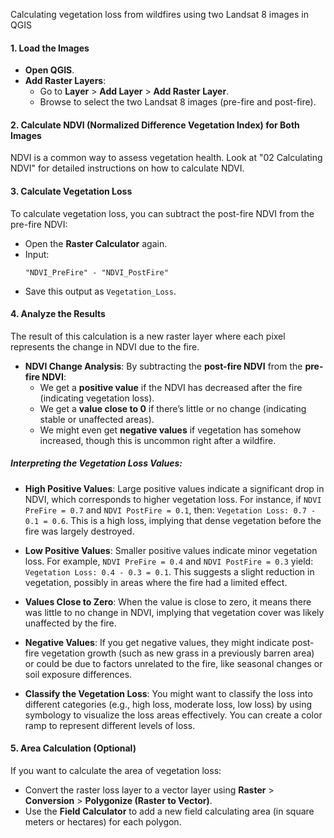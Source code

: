 Calculating vegetation loss from wildfires using two Landsat 8 images in QGIS

#### 1. Load the Images

- **Open QGIS**.
- **Add Raster Layers**: 
  - Go to **Layer** > **Add Layer** > **Add Raster Layer**.
  - Browse to select the two Landsat 8 images (pre-fire and post-fire).
  
#### 2. Calculate NDVI (Normalized Difference Vegetation Index) for Both Images

NDVI is a common way to assess vegetation health.
Look at "02 Calculating NDVI" for detailed instructions on how to calculate NDVI. 

#### 3. Calculate Vegetation Loss

To calculate vegetation loss, you can subtract the post-fire NDVI from the pre-fire NDVI:

- Open the **Raster Calculator** again.
- Input:
  ```
  "NDVI_PreFire" - "NDVI_PostFire"
  ```
- Save this output as `Vegetation_Loss`.


#### 4. Analyze the Results
The result of this calculation is a new raster layer where each pixel represents the change in NDVI due to the fire.

- **NDVI Change Analysis**: By subtracting the **post-fire NDVI** from the **pre-fire NDVI**:
  - We get a **positive value** if the NDVI has decreased after the fire (indicating vegetation loss).
  - We get a **value close to 0** if there’s little or no change (indicating stable or unaffected areas).
  - We might even get **negative values** if vegetation has somehow increased, though this is uncommon right after a wildfire.

##### Interpreting the Vegetation Loss Values:

- **High Positive Values**: Large positive values indicate a significant drop in NDVI, which corresponds to higher vegetation loss. For instance, if `NDVI PreFire = 0.7` and `NDVI PostFire = 0.1`, then: `Vegetation Loss: 0.7 - 0.1 = 0.6`.
  This is a high loss, implying that dense vegetation before the fire was largely destroyed.

- **Low Positive Values**: Smaller positive values indicate minor vegetation loss. For example, `NDVI PreFire = 0.4` and `NDVI PostFire = 0.3` yield:
`  Vegetation Loss: 0.4 - 0.3 = 0.1`. This suggests a slight reduction in vegetation, possibly in areas where the fire had a limited effect.

- **Values Close to Zero**: When the value is close to zero, it means there was little to no change in NDVI, implying that vegetation cover was likely unaffected by the fire.

- **Negative Values**: If you get negative values, they might indicate post-fire vegetation growth (such as new grass in a previously barren area) or could be due to factors unrelated to the fire, like seasonal changes or soil exposure differences.


- **Classify the Vegetation Loss**: You might want to classify the loss into different categories (e.g., high loss, moderate loss, low loss) by using symbology to visualize the loss areas effectively. You can create a color ramp to represent different levels of loss.

#### 5. Area Calculation (Optional)

If you want to calculate the area of vegetation loss:

- Convert the raster loss layer to a vector layer using **Raster** > **Conversion** > **Polygonize (Raster to Vector)**.
- Use the **Field Calculator** to add a new field calculating area (in square meters or hectares) for each polygon.
